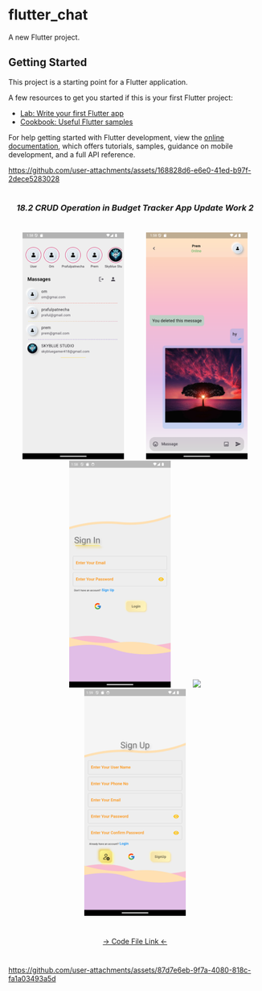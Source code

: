 # flutter_chat

A new Flutter project.

## Getting Started

This project is a starting point for a Flutter application.

A few resources to get you started if this is your first Flutter project:

- [Lab: Write your first Flutter app](https://docs.flutter.dev/get-started/codelab)
- [Cookbook: Useful Flutter samples](https://docs.flutter.dev/cookbook)

For help getting started with Flutter development, view the
[online documentation](https://docs.flutter.dev/), which offers tutorials,
samples, guidance on mobile development, and a full API reference.







https://github.com/user-attachments/assets/168828d6-e6e0-41ed-b97f-2dece5283028





###
<h1></h1>
<h3 align="center"><i>18.2 CRUD Operation in Budget Tracker App Update Work 2</i></h3>
<h1></h1>
<div align="center">
<img src="https://github.com/Prafulpatnecha/flutter_chat/blob/master/image1.png" height=450px hspace=20>
<img src="https://github.com/Prafulpatnecha/flutter_chat/blob/master/image2.png" height=450px hspace=20>
<img src="https://github.com/Prafulpatnecha/flutter_chat/blob/master/image3.png" height=450px hspace=20>
<img src="https://github.com/Prafulpatnecha/flutter_chat/blob/master/image4.png" height=450px hspace=20>
<img src="https://github.com/Prafulpatnecha/flutter_chat/blob/master/image5.png" height=450px hspace=20>
  
</div>

<h1></h1>
<div align="center">
<a href="https://github.com/Prafulpatnecha/advance_flutter_ch2/tree/master/lib/database_sql">-> Code File Link <-</a>
</div>
<h1></h1>




https://github.com/user-attachments/assets/87d7e6eb-9f7a-4080-818c-fa1a03493a5d


